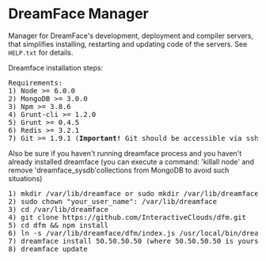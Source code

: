 # DreamFace Manager

Manager for DreamFace's development, deployment and compiler servers, that simplifies installing, restarting and updating code of the servers.
See `HELP.txt` for details.

Dreamface installation steps:
<pre>
Requirements:
1) Node >= 6.0.0
2) MongoDB >= 3.0.0
3) Npm >= 3.8.6
4) Grunt-cli >= 1.2.0
5) Grunt >= 0.4.5
6) Redis >= 3.2.1
7) Git >= 1.9.1 (<b>Important!</b> Git should be accessible via ssh without authentication)
</pre>
Also be sure if you haven't running dreamface process and you haven't already installed dreamface (you can execute a command: 'killall node' and remove 'dreamface_sysdb'collections from MongoDB to avoid such situations)
<pre>
1) mkdir /var/lib/dreamface or sudo mkdir /var/lib/dreamface
2) sudo chown "your_user_name": /var/lib/dreamface
3) cd /var/lib/dreamface
4) git clone https://github.com/InteractiveClouds/dfm.git
5) cd dfm && npm install
6) ln -s /var/lib/dreamface/dfm/index.js /usr/local/bin/dreamface
7) dreamface install 50.50.50.50 (where 50.50.50.50 is yours external server IP. If you not specify current parameter '127.0.0.1' will use but default)
8) dreamface update
</pre>
